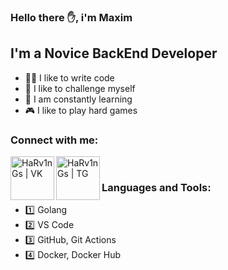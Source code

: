### Hello there ✋, i'm Maxim

## I'm a Novice BackEnd Developer
- 👨‍💻 I like to write code 
- 🌌 I like to challenge myself
- 🎉 I am constantly learning
- 🎮 I like to play hard games

### Connect with me:

[<img align="left" alt="HaRv1nGs | VK" width="70px" src="https://tkanitex.ru/wp-content/uploads/2024/11/vk-1536x869.png" />][vk]
[<img align="left" alt="HaRv1nGs | TG" width="70px" src="https://f.sravni.ru/cms/uploads/2025/01/236638-tbv7jmgx5ylaeri6z9o0.png" />][tg]

<br /> 


### Languages and Tools:
- 1️⃣ Golang
- 2️⃣ VS Code
- 3️⃣ GitHub, Git Actions
- 4️⃣ Docker, Docker Hub


[vk]: https://vk.com/harv1ngs
[tg]: https://t.me//@HaRv1nGs